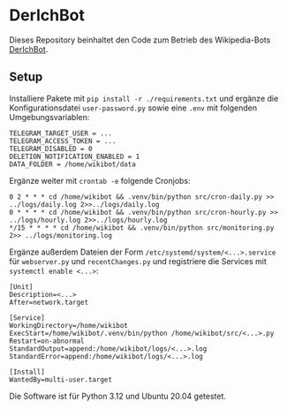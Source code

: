 # DerIchBot

Dieses Repository beinhaltet den Code zum Betrieb des Wikipedia-Bots [DerIchBot](https://de.wikipedia.org/wiki/Benutzer:DerIchBot).

## Setup
Installiere Pakete mit `pip install -r ./requirements.txt` und ergänze die Konfigurationsdatei `user-password.py` sowie eine `.env` mit folgenden Umgebungsvariablen:
```
TELEGRAM_TARGET_USER = ...
TELEGRAM_ACCESS_TOKEN = ...
TELEGRAM_DISABLED = 0
DELETION_NOTIFICATION_ENABLED = 1
DATA_FOLDER = /home/wikibot/data
``` 

Ergänze weiter mit `crontab -e` folgende Cronjobs:

```
0 2 * * * cd /home/wikibot && .venv/bin/python src/cron-daily.py >> ../logs/daily.log 2>>../logs/daily.log
0 * * * * cd /home/wikibot && .venv/bin/python src/cron-hourly.py >> ../logs/hourly.log 2>>../logs/hourly.log
*/15 * * * * cd /home/wikibot && .venv/bin/python src/monitoring.py 2>> ../logs/monitoring.log
```

Ergänze außerdem Dateien der Form `/etc/systemd/system/<...>.service` für `webserver.py` und `recentChanges.py` und registriere die Services mit `systemctl enable <...>`:
```
[Unit]
Description=<...>
After=network.target

[Service]
WorkingDirectory=/home/wikibot
ExecStart=/home/wikibot/.venv/bin/python /home/wikibot/src/<...>.py
Restart=on-abnormal
StandardOutput=append:/home/wikibot/logs/<...>.log
StandardError=append:/home/wikibot/logs/<...>.log

[Install]
WantedBy=multi-user.target
```

Die Software ist für Python 3.12 und Ubuntu 20.04 getestet.
